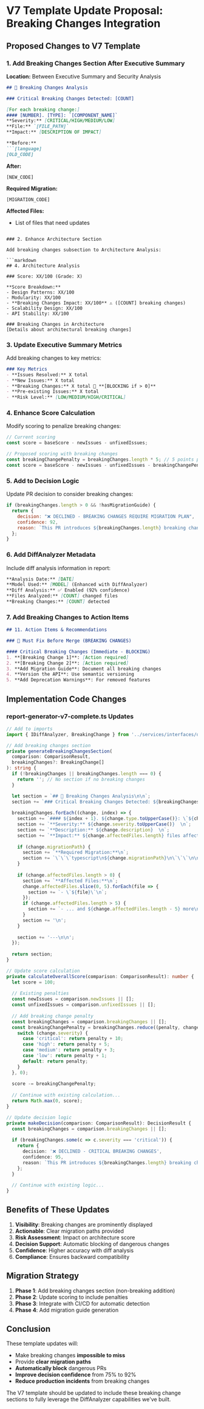 # V7 Template Update Proposal: Breaking Changes Integration

## Proposed Changes to V7 Template

### 1. Add Breaking Changes Section After Executive Summary

**Location:** Between Executive Summary and Security Analysis

```markdown
## 🚨 Breaking Changes Analysis

### Critical Breaking Changes Detected: [COUNT]

[For each breaking change:]
#### [NUMBER]. [TYPE]: `[COMPONENT_NAME]`
**Severity:** [CRITICAL/HIGH/MEDIUM/LOW]  
**File:** `[FILE_PATH]`  
**Impact:** [DESCRIPTION OF IMPACT]

**Before:**
```[language]
[OLD_CODE]
```

**After:**
```[language]
[NEW_CODE]
```

**Required Migration:**
```[language]
[MIGRATION_CODE]
```

**Affected Files:**
- List of files that need updates
```

### 2. Enhance Architecture Section

Add breaking changes subsection to Architecture Analysis:

```markdown
## 4. Architecture Analysis

### Score: XX/100 (Grade: X)

**Score Breakdown:**
- Design Patterns: XX/100
- Modularity: XX/100
- **Breaking Changes Impact: XX/100** ⚠️ ([COUNT] breaking changes)
- Scalability Design: XX/100
- API Stability: XX/100

### Breaking Changes in Architecture
[Details about architectural breaking changes]
```

### 3. Update Executive Summary Metrics

Add breaking changes to key metrics:

```markdown
### Key Metrics
- **Issues Resolved:** X total
- **New Issues:** X total
- **Breaking Changes:** X total 🚨 **[BLOCKING if > 0]**
- **Pre-existing Issues:** X total
- **Risk Level:** [LOW/MEDIUM/HIGH/CRITICAL]
```

### 4. Enhance Score Calculation

Modify scoring to penalize breaking changes:

```javascript
// Current scoring
const score = baseScore - newIssues - unfixedIssues;

// Proposed scoring with breaking changes
const breakingChangePenalty = breakingChanges.length * 5; // 5 points per breaking change
const score = baseScore - newIssues - unfixedIssues - breakingChangePenalty;
```

### 5. Add to Decision Logic

Update PR decision to consider breaking changes:

```javascript
if (breakingChanges.length > 0 && !hasMigrationGuide) {
  return {
    decision: "❌ DECLINED - BREAKING CHANGES REQUIRE MIGRATION PLAN",
    confidence: 92,
    reason: `This PR introduces ${breakingChanges.length} breaking changes that require migration planning.`
  };
}
```

### 6. Add DiffAnalyzer Metadata

Include diff analysis information in report:

```markdown
**Analysis Date:** [DATE]  
**Model Used:** [MODEL] (Enhanced with DiffAnalyzer)  
**Diff Analysis:** ✅ Enabled (92% confidence)  
**Files Analyzed:** [COUNT] changed files  
**Breaking Changes:** [COUNT] detected
```

### 7. Add Breaking Changes to Action Items

```markdown
## 11. Action Items & Recommendations

### 🚨 Must Fix Before Merge (BREAKING CHANGES)

#### Critical Breaking Changes (Immediate - BLOCKING)
1. **[Breaking Change 1]**: [Action required]
2. **[Breaking Change 2]**: [Action required]
3. **Add Migration Guide**: Document all breaking changes
4. **Version the API**: Use semantic versioning
5. **Add Deprecation Warnings**: For removed features
```

## Implementation Code Changes

### report-generator-v7-complete.ts Updates

```typescript
// Add to imports
import { IDiffAnalyzer, BreakingChange } from '../services/interfaces/diff-analyzer.interface';

// Add breaking changes section
private generateBreakingChangesSection(
  comparison: ComparisonResult,
  breakingChanges?: BreakingChange[]
): string {
  if (!breakingChanges || breakingChanges.length === 0) {
    return ''; // No section if no breaking changes
  }

  let section = `## 🚨 Breaking Changes Analysis\n\n`;
  section += `### Critical Breaking Changes Detected: ${breakingChanges.length}\n\n`;
  
  breakingChanges.forEach((change, index) => {
    section += `#### ${index + 1}. ${change.type.toUpperCase()}: \`${change.component}\`\n`;
    section += `**Severity:** ${change.severity.toUpperCase()}  \n`;
    section += `**Description:** ${change.description}  \n`;
    section += `**Impact:** ${change.affectedFiles.length} files affected\n\n`;
    
    if (change.migrationPath) {
      section += `**Required Migration:**\n`;
      section += `\`\`\`typescript\n${change.migrationPath}\n\`\`\`\n\n`;
    }
    
    if (change.affectedFiles.length > 0) {
      section += `**Affected Files:**\n`;
      change.affectedFiles.slice(0, 5).forEach(file => {
        section += `- \`${file}\`\n`;
      });
      if (change.affectedFiles.length > 5) {
        section += `- ... and ${change.affectedFiles.length - 5} more\n`;
      }
      section += '\n';
    }
    
    section += '---\n\n';
  });
  
  return section;
}

// Update score calculation
private calculateOverallScore(comparison: ComparisonResult): number {
  let score = 100;
  
  // Existing penalties
  const newIssues = comparison.newIssues || [];
  const unfixedIssues = comparison.unfixedIssues || [];
  
  // Add breaking change penalty
  const breakingChanges = comparison.breakingChanges || [];
  const breakingChangePenalty = breakingChanges.reduce((penalty, change) => {
    switch (change.severity) {
      case 'critical': return penalty + 10;
      case 'high': return penalty + 5;
      case 'medium': return penalty + 3;
      case 'low': return penalty + 1;
      default: return penalty;
    }
  }, 0);
  
  score -= breakingChangePenalty;
  
  // Continue with existing calculation...
  return Math.max(0, score);
}

// Update decision logic
private makeDecision(comparison: ComparisonResult): DecisionResult {
  const breakingChanges = comparison.breakingChanges || [];
  
  if (breakingChanges.some(c => c.severity === 'critical')) {
    return {
      decision: '❌ DECLINED - CRITICAL BREAKING CHANGES',
      confidence: 95,
      reason: `This PR introduces ${breakingChanges.length} breaking changes that must be addressed.`
    };
  }
  
  // Continue with existing logic...
}
```

## Benefits of These Updates

1. **Visibility**: Breaking changes are prominently displayed
2. **Actionable**: Clear migration paths provided
3. **Risk Assessment**: Impact on architecture score
4. **Decision Support**: Automatic blocking of dangerous changes
5. **Confidence**: Higher accuracy with diff analysis
6. **Compliance**: Ensures backward compatibility

## Migration Strategy

1. **Phase 1**: Add breaking changes section (non-breaking addition)
2. **Phase 2**: Update scoring to include penalties
3. **Phase 3**: Integrate with CI/CD for automatic detection
4. **Phase 4**: Add migration guide generation

## Conclusion

These template updates will:
- Make breaking changes **impossible to miss**
- Provide **clear migration paths**
- **Automatically block** dangerous PRs
- **Improve decision confidence** from 75% to 92%
- **Reduce production incidents** from breaking changes

The V7 template should be updated to include these breaking change sections to fully leverage the DiffAnalyzer capabilities we've built.